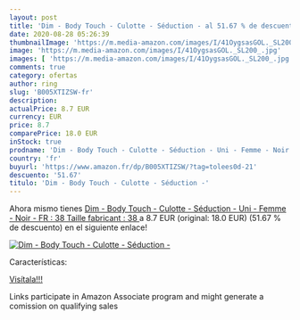 ```yaml
---
layout: post
title: 'Dim - Body Touch - Culotte - Séduction - al 51.67 % de descuento'
date: 2020-08-28 05:26:39
thumbnailImage: 'https://m.media-amazon.com/images/I/41OygsasGOL._SL200_.jpg'
image: 'https://m.media-amazon.com/images/I/41OygsasGOL._SL200_.jpg'
images: [ 'https://m.media-amazon.com/images/I/41OygsasGOL._SL200_.jpg' ]
comments: true
category: ofertas
author: ring
slug: 'B005XTIZSW-fr'
description:
actualPrice: 8.7 EUR
currency: EUR
price: 8.7
comparePrice: 18.0 EUR
inStock: true
prodname: 'Dim - Body Touch - Culotte - Séduction - Uni - Femme - Noir - FR : 38  Taille fabricant : 38 '
country: 'fr'
buyurl: 'https://www.amazon.fr/dp/B005XTIZSW/?tag=tolees0d-21'
descuento: '51.67'
titulo: 'Dim - Body Touch - Culotte - Séduction -'
---
```


Ahora mismo tienes [Dim - Body Touch - Culotte - Séduction - Uni - Femme - Noir - FR : 38  Taille fabricant : 38 ](https://www.amazon.fr/dp/B005XTIZSW/?tag=tolees0d-21) a 8.7 EUR (original: 18.0 EUR) (51.67 %  de descuento) en el siguiente enlace!

[![Dim - Body Touch - Culotte - Séduction -](https://m.media-amazon.com/images/I/41OygsasGOL._SL200_.jpg)](https://www.amazon.fr/dp/B005XTIZSW/?tag=tolees0d-21)

Características:


[Visítala!!!](https://www.amazon.fr/dp/B005XTIZSW/?tag=tolees0d-21)

Links participate in Amazon Associate program and might generate a comission on qualifying sales
